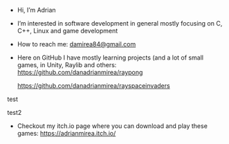 - Hi, I’m Adrian
- I’m interested in software development in general mostly focusing on C, C++, Linux and game development
- How to reach me: damirea84@gmail.com
- Here on GitHub I have mostly learning projects (and a lot of small games, in Unity, Raylib and others:
  https://github.com/danadrianmirea/raypong
  
  https://github.com/danadrianmirea/rayspaceinvaders
  
 test
 
 test2

- Checkout my itch.io page where you can download and play these games: https://adrianmirea.itch.io/
